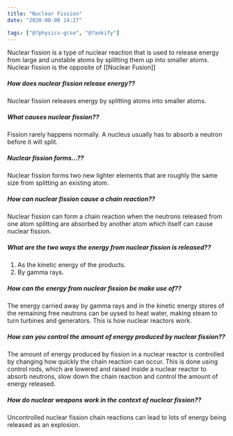 ```yaml
---
title: "Nuclear Fission"
date: "2020-08-08 14:27"

tags: ["@?physics-gcse", "@?ankify"]
---
```


Nuclear fission is a type of nuclear reaction that is used to release energy from large and unstable atoms by splitting them up into smaller atoms. Nuclear fission is the opposite of [[Nuclear Fusion]]

##### How does nuclear fission release energy??
Nuclear fission releases energy by splitting atoms into smaller atoms.

##### What causes nuclear fission??
Fission rarely happens normally. A nucleus usually has to absorb a neutron before it will split.

##### Nuclear fission forms...??
Nuclear fission forms two new lighter elements that are roughly the same size from splitting an existing atom.

##### How can nuclear fission cause a chain reaction??
Nuclear fission can form a chain reaction when the neutrons released from one atom splitting are absorbed by another atom which itself can cause nuclear fission.

##### What are the two ways the energy from nuclear fission is released??
1. As the kinetic energy of the products.
2. By gamma rays.

##### How can the energy from nuclear fission be make use of??
The energy carried away by gamma rays and in the kinetic energy stores of the remaining free neutrons can be uysed to heat water, making steam to turn turbines and generators. This is how nuclear reactors work.

##### How can you control the amount of energy produced by nuclear fission??
The amount of energy produced by fission in a nuclear reactor is controlled by changing how quickly the chain reaction can occur. This is done using control rods, which are lowered and raised inside a nuclear reactor to absorb neutrons, slow down the chain reaction and control the amount of energy released.

##### How do nuclear weapons work in the context of nuclear fission??
Uncontrolled nuclear fission chain reactions can lead to lots of energy being released as an explosion.